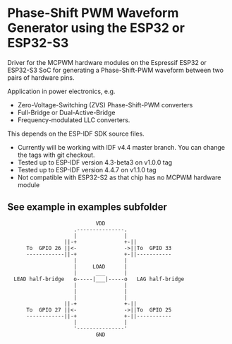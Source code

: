 # Phase-Shift PWM Waveform Generator using the ESP32 or ESP32-S3
Driver for the MCPWM hardware modules on the Espressif ESP32
or ESP32-S3 SoC for generating a Phase-Shift-PWM waveform between
two pairs of hardware pins.

Application in power electronics, e.g.
* Zero-Voltage-Switching (ZVS) Phase-Shift-PWM converters
* Full-Bridge or Dual-Active-Bridge
* Frequency-modulated LLC converters.

This depends on the ESP-IDF SDK source files.

 * Currently will be working with IDF v4.4 master branch. You can change the tags with git checkout.
 * Tested up to ESP-IDF version 4.3-beta3 on v1.0.0 tag
 * Tested up to ESP-IDF version 4.4.7 on v1.1.0 tag
 * Not compatible with ESP32-S2 as that chip has no MCPWM hardware module

 ## See example in examples subfolder

```
                            VDD
                     .---------------.
                     |               |
                  ||-+               +-||
      To  GPIO 26 ||<-               ->||To  GPIO 33
      ------------||-+               +-||-----------
                     |               |
                     |     LOAD      |
                     |      ___      |
  LEAD half-bridge   o-----|___|-----o   LAG half-bridge
                     |               |
                     |               |
                     |               |
                  ||-+               +-||
      To  GPIO 27 ||<-               ->||To  GPIO 25
      ------------||-+               +-||-----------
                     |               |
                     '---------------'
                            GND
```